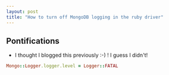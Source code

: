 ```yaml
---
layout: post
title: "How to turn off MongoDB logging in the ruby driver"
---
```


## Pontifications

* I thought I blogged this previously :-) ! I guess I didn't!

```ruby
Mongo::Logger.logger.level = Logger::FATAL
```



